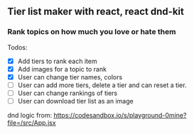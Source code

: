## Tier list maker with react, react dnd-kit

### Rank topics on how much you love or hate them

Todos:

- [x] Add tiers to rank each item
- [x] Add images for a topic to rank
- [x] User can change tier names, colors
- [ ] User can add more tiers, delete a tier and can reset a tier.
- [ ] User can change rankings of tiers
- [ ] User can download tier list as an image

dnd logic from: https://codesandbox.io/s/playground-0mine?file=/src/App.jsx
